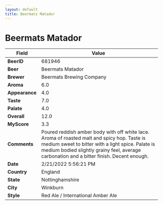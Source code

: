 ```yaml
---
layout: default
title: Beermats Matador
---
```


# Beermats Matador

| Field         | Value     |
|---------------|-----------|
| **BeerID** | 681946 |
| **Beer** | Beermats Matador |
| **Brewer** | Beermats Brewing Company |
| **Aroma** | 6.0 |
| **Appearance** | 4.0 |
| **Taste** | 7.0 |
| **Palate** | 4.0 |
| **Overall** | 12.0 |
| **MyScore** | 3.3 |
| **Comments** | Poured reddish amber body with off white lace. Aroma of roasted malt and spicy hop. Taste is medium sweet to bitter with a light spice. Palate is medium bodied slightly grainy feel, average carbonation and a bitter finish. Decent enough. |
| **Date** | 2/21/2022 5:56:21 PM |
| **Country** | England |
| **State** | Nottinghamshire |
| **City** | Winkburn |
| **Style** | Red Ale / International Amber Ale |
